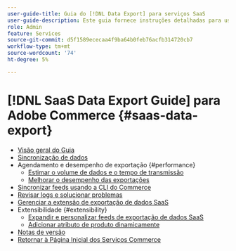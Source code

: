 ```yaml
---
user-guide-title: Guia do [!DNL Data Export] para serviços SaaS
user-guide-description: Este guia fornece instruções detalhadas para usar a extensão  [!DNL Data Export]  para serviços SaaS do Adobe Commerce.
role: Admin
feature: Services
source-git-commit: d5f1589ececaa4f9ba64b0feb76acfb314720cb7
workflow-type: tm+mt
source-wordcount: '74'
ht-degree: 5%

---
```


# [!DNL SaaS Data Export Guide] para Adobe Commerce {#saas-data-export}

- [Visão geral do Guia](overview.md)
- [Sincronização de dados](data-synchronization.md)
- Agendamento e desempenho de exportação {#performance}
   - [Estimar o volume de dados e o tempo de transmissão](estimate-data-volume-sync-time.md)
   - [Melhorar o desempenho das exportações](customize-export-processing.md)
- [Sincronizar feeds usando a CLI do Commerce](data-export-cli-commands.md)
- [Revisar logs e solucionar problemas](troubleshooting-logging.md)
- [Gerenciar a extensão de exportação de dados SaaS](manage-extension.md)
- Extensibilidade {#extensibility}
   - [Expandir e personalizar feeds de exportação de dados SaaS](extensibility-and-customizations.md)
   - [Adicionar atributo de produto dinamicamente](add-attribute-dynamically.md)
- [Notas de versão](release-notes.md)
- [Retornar à Página Inicial dos Serviços Commerce](https://experienceleague.adobe.com/docs/commerce/user-guides/home.html)
